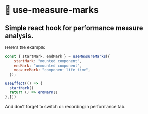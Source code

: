# 📐 use-measure-marks
## Simple react hook for performance measure analysis.


Here's the example:

```jsx
const { startMark, endMark } = useMeasureMarks({
    startMark: "mounted component",
    endMark: "unmounted component",
    measureMark: "component life time",
  });

useEffect(() => {
  startMark()
  return () => endMark()
},[])

```
And don't forget to switch on recording in performance tab.